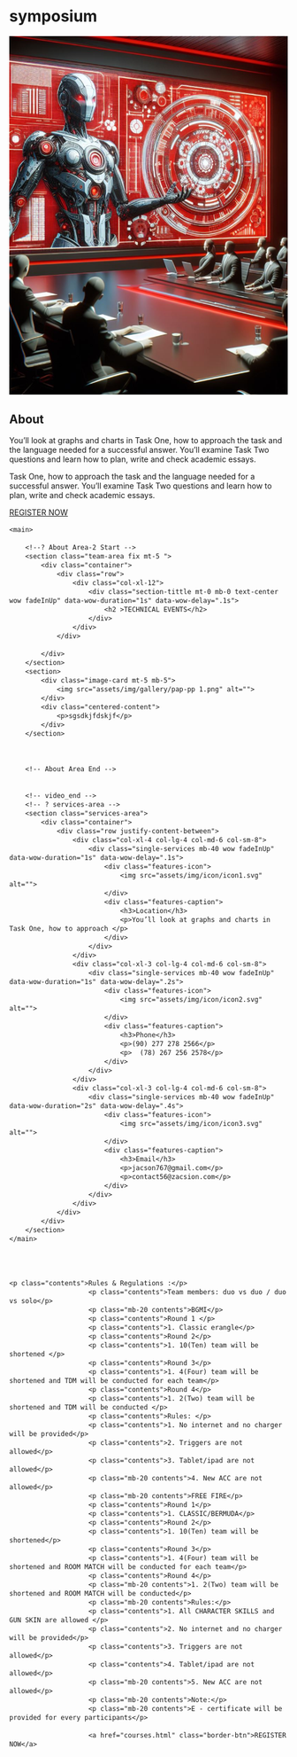 # symposium
<section class="about-area2 fix pb-padding  mb-10 mt-10 pt-50 pb-80">
        <div class="support-wrapper align-items-center">
            <div class="right-content2 wow fadeInUp" data-wow-duration="2s" data-wow-delay=".2s" >
                <!-- img -->
                <div class="right-img">
                    <img src="assets/img/gallery/pap-pp 1.png" alt="">
                </div>
            </div>
            <div class="left-content2">
                <!-- section tittle -->
                <div class="section-tittle2 mb-20 wow fadeInUp" data-wow-duration="1s" data-wow-delay=".3s">
                    <div class="front-text">
                        <h2 class="">About</h2>
                        <p>You’ll look at graphs and charts in Task One, how to approach the task and the language needed 
                            for a successful answer. You’ll examine Task Two questions and learn how to plan, write and 
                        check academic essays.</p>
                        <p class="mb-40">Task One, how to approach the task and the language needed for a successful answer. You’ll 
                        examine Task Two questions and learn how to plan, write and check academic essays.</p>
                        <a href="courses.html" class=" border-btn hero-btn hvr-buzz-out" data-animation="fadeInLeft" data-delay="0.3s">REGISTER NOW</a>
                    </div>
                </div>
            </div>
        </div>
    </section>




    <main>
        
        <!--? About Area-2 Start -->
        <section class="team-area fix mt-5 ">
            <div class="container">
                <div class="row">
                    <div class="col-xl-12">
                        <div class="section-tittle mt-0 mb-0 text-center wow fadeInUp" data-wow-duration="1s" data-wow-delay=".1s">
                            <h2 >TECHNICAL EVENTS</h2>
                        </div>
                    </div>
                </div>
                
            </div>
        </section>
        <section>
            <div class="image-card mt-5 mb-5">
                <img src="assets/img/gallery/pap-pp 1.png" alt="">
            </div>
            <div class="centered-content">
                <p>sgsdkjfdskjf</p>
            </div>
        </section>
        
        
        
        <!-- About Area End -->
        
        
        <!-- video_end -->
        <!-- ? services-area -->
        <section class="services-area">
            <div class="container">
                <div class="row justify-content-between">
                    <div class="col-xl-4 col-lg-4 col-md-6 col-sm-8">
                        <div class="single-services mb-40 wow fadeInUp" data-wow-duration="1s" data-wow-delay=".1s">
                            <div class="features-icon">
                                <img src="assets/img/icon/icon1.svg" alt="">
                            </div>
                            <div class="features-caption">
                                <h3>Location</h3>
                                <p>You’ll look at graphs and charts in Task One, how to approach </p>
                            </div>
                        </div>
                    </div>
                    <div class="col-xl-3 col-lg-4 col-md-6 col-sm-8">
                        <div class="single-services mb-40 wow fadeInUp" data-wow-duration="1s" data-wow-delay=".2s">
                            <div class="features-icon">
                                <img src="assets/img/icon/icon2.svg" alt="">
                            </div>
                            <div class="features-caption">
                                <h3>Phone</h3>
                                <p>(90) 277 278 2566</p>
                                <p>  (78) 267 256 2578</p>
                            </div>
                        </div>
                    </div>
                    <div class="col-xl-3 col-lg-4 col-md-6 col-sm-8">
                        <div class="single-services mb-40 wow fadeInUp" data-wow-duration="2s" data-wow-delay=".4s">
                            <div class="features-icon">
                                <img src="assets/img/icon/icon3.svg" alt="">
                            </div>
                            <div class="features-caption">
                                <h3>Email</h3>
                                <p>jacson767@gmail.com</p>
                                <p>contact56@zacsion.com</p>
                            </div>
                        </div>
                    </div>
                </div>
            </div>
        </section>
    </main>




    <p class="contents">Rules & Regulations :</p>
                        <p class="contents">Team members: duo vs duo / duo vs solo</p>
                        <p class="mb-20 contents">BGMI</p>
                        <p class="contents">Round 1 </p>
                        <p class="contents">1. Classic erangle</p>
                        <p class="contents">Round 2</p>
                        <p class="contents">1. 10(Ten) team will be shortened </p>
                        <p class="contents">Round 3</p>
                        <p class="contents">1. 4(Four) team will be shortened and TDM will be conducted for each team</p>
                        <p class="contents">Round 4</p>
                        <p class="contents">1. 2(Two) team will be shortened and TDM will be conducted </p>
                        <p class="contents">Rules: </p>
                        <p class="contents">1. No internet and no charger will be provided</p>
                        <p class="contents">2. Triggers are not allowed</p>
                        <p class="contents">3. Tablet/ipad are not allowed</p>
                        <p class="mb-20 contents">4. New ACC are not allowed</p>
                        <p class="mb-20 contents">FREE FIRE</p>
                        <p class="contents">Round 1</p>
                        <p class="contents">1. CLASSIC/BERMUDA</p>
                        <p class="contents">Round 2</p>
                        <p class="contents">1. 10(Ten) team will be shortened</p>
                        <p class="contents">Round 3</p>
                        <p class="contents">1. 4(Four) team will be shortened and ROOM MATCH will be conducted for each team</p>
                        <p class="contents">Round 4</p>
                        <p class="mb-20 contents">1. 2(Two) team will be shortened and ROOM MATCH will be conducted</p>
                        <p class="mb-20 contents">Rules:</p>
                        <p class="contents">1. All CHARACTER SKILLS and GUN SKIN are allowed </p>
                        <p class="contents">2. No internet and no charger will be provided</p>
                        <p class="contents">3. Triggers are not allowed</p>
                        <p class="contents">4. Tablet/ipad are not allowed</p>
                        <p class="mb-20 contents">5. New ACC are not allowed</p>
                        <p class="mb-20 contents">Note:</p>
                        <p class="mb-20 contents">E - certificate will be provided for every participants</p>

                        <a href="courses.html" class="border-btn">REGISTER NOW</a>
